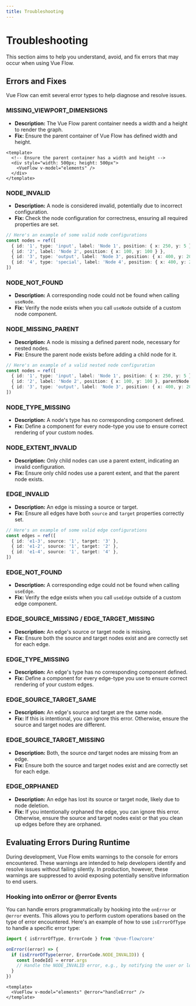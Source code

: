 ```yaml
---
title: Troubleshooting
---
```


# Troubleshooting

This section aims to help you understand, avoid, and fix errors that may occur when using Vue Flow.

## Errors and Fixes

Vue Flow can emit several error types to help diagnose and resolve issues.

### MISSING_VIEWPORT_DIMENSIONS
- **Description:** The Vue Flow parent container needs a width and a height to render the graph.
- **Fix:** Ensure the parent container of Vue Flow has defined width and height.

```vue
<template>
  <!-- Ensure the parent container has a width and height -->
  <div style="width: 500px; height: 500px">
    <VueFlow v-model="elements" />
  </div>
</template>
```

### NODE_INVALID
- **Description:** A node is considered invalid, potentially due to incorrect configuration.
- **Fix:** Check the node configuration for correctness, ensuring all required properties are set.

```ts
// Here's an example of some valid node configurations
const nodes = ref([
  { id: '1', type: 'input', label: 'Node 1', position: { x: 250, y: 5 } },
  { id: '2', label: 'Node 2', position: { x: 100, y: 100 } },
  { id: '3', type: 'output', label: 'Node 3', position: { x: 400, y: 200 } },
  { id: '4', type: 'special', label: 'Node 4', position: { x: 400, y: 200 } },
])
```

### NODE_NOT_FOUND
- **Description:** A corresponding node could not be found when calling `useNode`.
- **Fix:** Verify the node exists when you call `useNode` outside of a custom node component.

### NODE_MISSING_PARENT
- **Description:** A node is missing a defined parent node, necessary for nested nodes.
- **Fix:** Ensure the parent node exists before adding a child node for it.

```ts
// Here's an example of a valid nested node configuration
const nodes = ref([
  { id: '1', type: 'input', label: 'Node 1', position: { x: 250, y: 5 } },
  { id: '2', label: 'Node 2', position: { x: 100, y: 100 }, parentNode: '1' },
  { id: '3', type: 'output', label: 'Node 3', position: { x: 400, y: 200 }, parentNode: '1' },
])
```

### NODE_TYPE_MISSING
- **Description:** A node's type has no corresponding component defined.
- **Fix:** Define a component for every node-type you use to ensure correct rendering of your custom nodes.

### NODE_EXTENT_INVALID
- **Description:** Only child nodes can use a parent extent, indicating an invalid configuration.
- **Fix:** Ensure only child nodes use a parent extent, and that the parent node exists.

### EDGE_INVALID
- **Description:** An edge is missing a source or target.
- **Fix:** Ensure all edges have both `source` and `target` properties correctly set.

```ts
// Here's an example of some valid edge configurations
const edges = ref([
  { id: 'e1-3', source: '1', target: '3' },
  { id: 'e1-2', source: '1', target: '2' },
  { id: 'e1-4', source: '1', target: '4' },
])
```

### EDGE_NOT_FOUND
- **Description:** A corresponding edge could not be found when calling `useEdge`.
- **Fix:** Verify the edge exists when you call `useEdge` outside of a custom edge component.

### EDGE_SOURCE_MISSING / EDGE_TARGET_MISSING
- **Description:** An edge's source or target node is missing.
- **Fix:** Ensure both the source and target nodes exist and are correctly set for each edge.

### EDGE_TYPE_MISSING
- **Description:** An edge's type has no corresponding component defined.
- **Fix:** Define a component for every edge-type you use to ensure correct rendering of your custom edges.

### EDGE_SOURCE_TARGET_SAME
- **Description:** An edge's source and target are the same node.
- **Fix:** If this is intentional, you can ignore this error. Otherwise, ensure the source and target nodes are different.

### EDGE_SOURCE_TARGET_MISSING
- **Description:** Both, the source *and* target nodes are missing from an edge.
- **Fix:** Ensure both the source and target nodes exist and are correctly set for each edge.

### EDGE_ORPHANED
- **Description:** An edge has lost its source or target node, likely due to node deletion.
- **Fix:** If you intentionally orphaned the edge, you can ignore this error. Otherwise, ensure the source and target nodes exist or that you clean up edges before they are orphaned.

## Evaluating Errors During Runtime

During development, Vue Flow emits warnings to the console for errors encountered. These warnings are intended to help developers identify and resolve issues without failing silently. In production, however, these warnings are suppressed to avoid exposing potentially sensitive information to end users.

### Hooking into onError or @error Events

You can handle errors programmatically by hooking into the `onError` or `@error` events. This allows you to perform custom operations based on the type of error encountered. Here's an example of how to use `isErrorOfType` to handle a specific error type:

```ts
import { isErrorOfType, ErrorCode } from '@vue-flow/core'

onError((error) => {
  if (isErrorOfType(error, ErrorCode.NODE_INVALID)) {
    const [nodeId] = error.args
    // Handle the NODE_INVALID error, e.g., by notifying the user or logging details.
  }
})
```

```vue
<template>
  <VueFlow v-model="elements" @error="handleError" />
</template>
```


